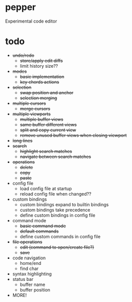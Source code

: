 # pepper
Experimental code editor

# todo
- ~~undo/redo~~
	- ~~store/apply edit diffs~~
	- limit history size??
- ~~modes~~
	- ~~basic implementation~~
	- ~~key chords actions~~
- ~~selection~~
	- ~~swap position and anchor~~
	- ~~selection merging~~
- ~~multiple cursors~~
	- ~~merge cursors~~
- ~~multiple viewports~~
	- ~~multiple buffer views~~
	- ~~same buffer different views~~
	- ~~split and copy current view~~
	- ~~remove unused buffer views when closing viewport~~
- ~~long lines~~
- ~~search~~
	- ~~highlight search matches~~
	- ~~navigate between search matches~~
- ~~operations~~
	- ~~delete~~
	- ~~copy~~
	- ~~paste~~
- config file
	- load config file at startup
	- reload config file when changed??
- custom bindings
	- custom bindings expand to builtin bindings
	- custom bindings take precedence
	- define custom bindings in config file
- command mode
	- ~~basic command mode~~
	- ~~default commands~~
	- define custom commands in config file
- ~~file operations~~
	- ~~edit (command to open/create file?)~~
	- ~~save~~
- code navigation
	- home/end
	- find char
- syntax highlighting
- status bar
	- buffer name
	- buffer position
- MORE!
